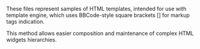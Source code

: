 
These files represent samples of HTML templates, intended for use with template engine, which uses BBCode-style square brackets [] for markup tags indication.

This method allows easier composition and maintenance of complex HTML widgets hierarchies.
